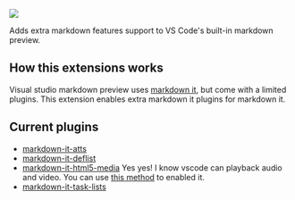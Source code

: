 [![](https://vsmarketplacebadge.apphb.com/version/xpol.extra-markdown-plugins.svg)](https://marketplace.visualstudio.com/items?itemName=xpol.extra-markdown-plugins)

Adds extra markdown features support to VS Code's built-in markdown preview.

## How this extensions works

Visual studio markdown preview uses [markdown it](https://github.com/markdown-it/markdown-it), but come with a limited plugins. This extension enables extra markdown it plugins for markdown it.

## Current plugins

- [markdown-it-atts](https://github.com/arve0/markdown-it-attrs)
- [markdown-it-deflist](https://github.com/markdown-it/markdown-it-deflist)
- [markdown-it-html5-media](https://github.com/eloquence/markdown-it-html5-media) Yes yes! I know vscode can playback audio and video. You can use [this method](https://gist.github.com/xpol/483ec9967d0a3d14791374947ecf0ec8) to enabled it.
- [markdown-it-task-lists](https://github.com/revin/markdown-it-task-lists)

[vscodium]: https://github.com/VSCodium/vscodium
